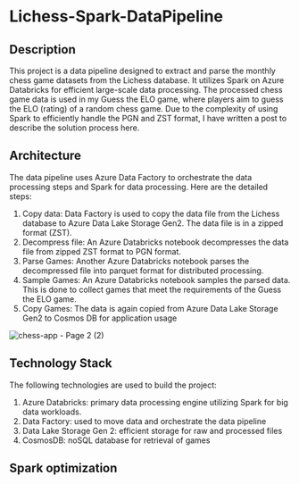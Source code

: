 # Lichess-Spark-DataPipeline

## Description

This project is a data pipeline designed to extract and parse the monthly chess game datasets from the Lichess database. 
It utilizes Spark on Azure Databricks for efficient large-scale data processing.
The processed chess game data is used in my Guess the ELO game, where players aim to guess the ELO (rating) of a random chess game.
Due to the complexity of using Spark to efficiently handle the PGN and ZST format, I have written a post to describe the solution process here.

## Architecture
The data pipeline uses Azure Data Factory to orchestrate the data processing steps and Spark for data processing. Here are the detailed steps:

1. Copy data: Data Factory is used to copy the data file from the Lichess database to Azure Data Lake Storage Gen2. The data file is in a zipped format (ZST).
2. Decompress file: An Azure Databricks notebook decompresses the data file from zipped ZST format to PGN format.
3. Parse Games: Another Azure Databricks notebook parses the decompressed file into parquet format for distributed processing.
4. Sample Games: An Azure Databricks notebook samples the parsed data. This is done to collect games that meet the requirements of the Guess the ELO game.
5. Copy Games: The data is again copied from Azure Data Lake Storage Gen2 to Cosmos DB for application usage

![chess-app - Page 2 (2)](https://github.com/hieuimba/Lichess-Spark-DataPipeline/assets/89481020/8b36b059-25fc-4b7f-9597-d1cdf8b9655d)

## Technology Stack

The following technologies are used to build the project:
1. Azure Databricks: primary data processing engine utilizing Spark for big data workloads.
2. Data Factory: used to move data and orchestrate the data pipeline
3. Data Lake Storage Gen 2: efficient storage for raw and processed files
4. CosmosDB: noSQL database for retrieval of games

## Spark optimization
